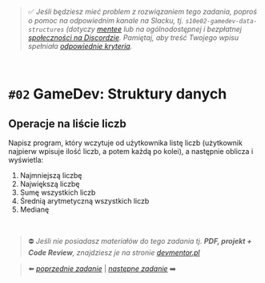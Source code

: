 > :white_check_mark: *Jeśli będziesz mieć problem z rozwiązaniem tego zadania, poproś o pomoc na odpowiednim kanale na Slacku, tj. `s10e02-gamedev-data-structures` (dotyczy [mentee](https://devmentor.pl/mentoring/) lub na ogólnodostępnej i bezpłatnej [społeczności na Discordzie](https://devmentor.pl/discord). Pamiętaj, aby treść Twojego wpisu spełniała [odpowiednie kryteria](https://devmentor.pl/jak-prosic-o-pomoc/).*

&nbsp;

# `#02` GameDev: Struktury danych

## Operacje na liście liczb

Napisz program, który wczytuje od użytkownika listę liczb (użytkownik najpierw wpisuje ilość liczb, a potem każdą po kolei), a następnie oblicza i wyświetla:
1. Najmniejszą liczbę
2. Największą liczbę
3. Sumę wszystkich liczb
4. Średnią arytmetyczną wszystkich liczb
5. Medianę


&nbsp;
> :no_entry: *Jeśli nie posiadasz materiałów do tego zadania tj. **PDF, projekt + Code Review**, znajdziesz je na stronie [devmentor.pl](https://devmentor.pl/workshop-gamedev-data-structures)*

> :arrow_left: [*poprzednie zadanie*](./../01) | [*następne zadanie*](./../03) :arrow_right:
